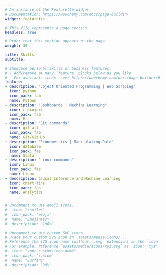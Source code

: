 ```yaml
---
# An instance of the Featurette widget.
# Documentation: https://wowchemy.com/docs/page-builder/
widget: featurette

# This file represents a page section.
headless: true

# Order that this section appears on the page.
weight: 30

title: Skills
subtitle: 

# Showcase personal skills or business features.
# - Add/remove as many `feature` blocks below as you like.
# - For available icons, see: https://wowchemy.com/docs/page-builder/#icons
feature:
- description: "Object Oriented Programming | Web Scraping"
  icon: python
  icon_pack: fab
  name: Python
- description: "Dashboards | Machine Learning"
  icon: r-project
  icon_pack: fab
  name: R
- description: "Git commands"
  icon: git-alt
  icon_pack: fab
  name: Git/GitHub
- description: "Econometrics | Manipulating Data"
  icon: database
  icon_pack: fas
  name: Stata
- description: "Linux commands"
  icon: Linux
  icon_pack: fas
  name: Linux
- description: Causal Inference and Machine Learning
  icon: chart-line
  icon_pack: fas
  name: Analytics


# Uncomment to use emoji icons.
#- icon: ":smile:"
#  icon_pack: "emoji"
#  name: "Emojiness"
#  description: "100%"  

# Uncomment to use custom SVG icons.
# Place your custom SVG icon in `assets/media/icons/`.
# Reference the SVG icon name (without `.svg` extension) in the `icon` field.
# For example, reference `assets/media/icons/xyz.svg` as `icon: 'xyz'`
#- icon: "your-custom-icon-name"
#  icon_pack: "custom"
#  name: "Surfing"
#  description: "90%"
---
```

